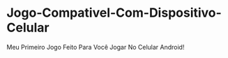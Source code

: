 # Jogo-Compativel-Com-Dispositivo-Celular
Meu Primeiro Jogo Feito Para Você Jogar No Celular Android!

